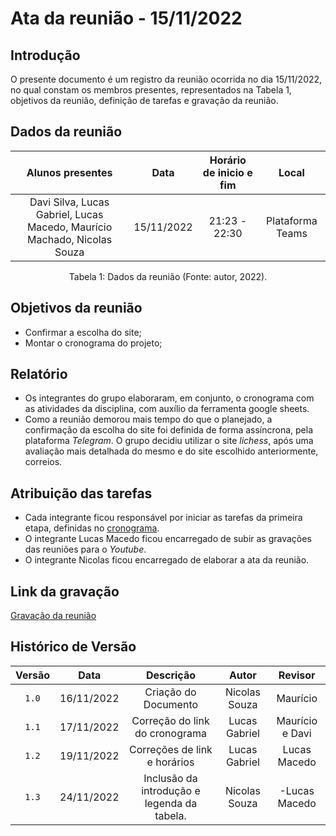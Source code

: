 # Ata da reunião - 15/11/2022

## Introdução

O presente documento é um registro da reunião ocorrida no dia 15/11/2022, no qual constam os membros presentes, representados na Tabela 1, objetivos da reunião, definição de tarefas e gravação da reunião.

## Dados da reunião

|                             Alunos presentes                             |    Data    | Horário de inicio e fim |      Local       |
| :----------------------------------------------------------------------: | :--------: | :---------------------: | :--------------: |
| Davi Silva, Lucas Gabriel, Lucas Macedo, Maurício Machado, Nicolas Souza | 15/11/2022 |      21:23 - 22:30      | Plataforma Teams |

<div style="text-align: center">
<p> Tabela 1: Dados da reunião (Fonte: autor, 2022). </p>
</div>

## Objetivos da reunião

- Confirmar a escolha do site;
- Montar o cronograma do projeto;

## Relatório

- Os integrantes do grupo elaboraram, em conjunto, o cronograma com as atividades da disciplina, com auxílio da ferramenta google sheets.
- Como a reunião demorou mais tempo do que o planejado, a confirmação da escolha do site foi definida de forma assíncrona, pela plataforma _Telegram_. O grupo decidiu utilizar o site _lichess_, após uma avaliação mais detalhada do mesmo e do site escolhido anteriormente, correios.

## Atribuição das tarefas

- Cada integrante ficou responsável por iniciar as tarefas da primeira etapa, definidas no [cronograma](../planejamento/cronograma.md).
- O integrante Lucas Macedo ficou encarregado de subir as gravações das reuniões para o _Youtube_.
- O integrante Nicolas ficou encarregado de elaborar a ata da reunião.

## Link da gravação

[Gravação da reunião](https://youtu.be/FjD304ReC8s)

## Histórico de Versão

| Versão |    Data    |                  Descrição                  |     Autor     |     Revisor     |
| :----: | :--------: | :-----------------------------------------: | :-----------: | :-------------: |
| `1.0`  | 16/11/2022 |            Criação do Documento             | Nicolas Souza |    Maurício     |
| `1.1`  | 17/11/2022 |       Correção do link do cronograma        | Lucas Gabriel | Maurício e Davi |
| `1.2`  | 19/11/2022 |        Correções de link e horários         | Lucas Gabriel |  Lucas Macedo   |
| `1.3`  | 24/11/2022 | Inclusão da introdução e legenda da tabela. | Nicolas Souza |  -Lucas Macedo  |

